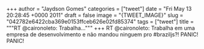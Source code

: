 
+++
author = "Jaydson Gomes"
categories = ["tweet"]
date = "Fri May 13 20:28:45 +0000 2011"
draft = false
image = "{TWEET_IMAGE}"
slug = "042782e6422cba369e0153ffceb626e02fd85374"
tags = ["tweet"]
title = """RT @caironoleto: Trabalha..."""
+++
RT @caironoleto: Trabalha em uma empresa de desenvolvimento e não mandou ninguem pro #braziljs?! PANIC! PANIC!
